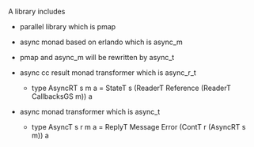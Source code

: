 A library includes

* parallel library which is pmap

* async monad based on erlando which is async_m

* pmap and async_m will be rewritten by async_t

* async cc result monad transformer which is async_r_t

  * type AsyncRT s m a = StateT s (ReaderT Reference (ReaderT CallbacksGS m)) a
  
* async monad transformer which is async_t

  * type AsyncT s r m a = ReplyT Message Error (ContT r (AsyncRT s m)) a

